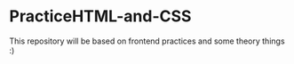 # PracticeHTML-and-CSS
 This repository will be based on frontend practices and some theory things :)
